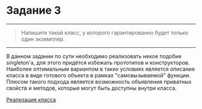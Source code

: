 # Задание 3
---
> Напишите такой класс, у которого гарантированно будет только один экземпляр.

---

В данном задании по сути необходимо реализовать некое подобие singleton'а, для этого придётся избежать прототипов и конструкторов. Наиболее оптимальным вариантом в таких условиях является описание класса в виде готового объекта в рамках "самовызываемой" функции. Плюсом такого подхода является возможность объявления приватных свойств и методов, которые могут быть доступны внутри класса.

[Реализация класса](https://github.com/b-ff/OZON-TEST/blob/master/3/class.js)
